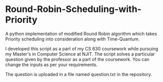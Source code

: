 # Round-Robin-Scheduling-with-Priority
A python implementation of modified Round Robin algorithm which takes Priority scheduling into consideration along with Time-Quantum.

I developed this script as a part of my CS 630 coursework while pursuing my Master's in Computer Science at NJIT. The script solves a particular question given by the professor as a part of the coursework. You can change the inputs as per your requirements.

The question is uploaded in a file named question.txt in the repository.
